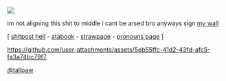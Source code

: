 ![](https://komarev.com/ghpvc/?username=27-jjay&color=blueviolet&label=hi+:3)


im not aligning this shit to middle i cant be arsed bro anyways sign [my wall](https://walloftext.co/27j) 


[ [shitpost hell](https://shitposthell.straw.page) - [atabook](https://27j.atabook.org) - [strawpage](https://27jay.straw.page) - [pronouns page](https://pronouns.cc/@27jay) ]




https://github.com/user-attachments/assets/5eb55ffc-41d2-43fd-afc5-fa3a74bc79f7

[@tallpaw](https://github.com/tallpaw)

<!--
**27-jjay/27-jjay** is a ✨ _special_ ✨ repository because its `README.md` (this file) appears on your GitHub profile.

Here are some ideas to get you started:

- 🔭 I’m currently working on ...
- 🌱 I’m currently learning ...
- 👯 I’m looking to collaborate on ...
- 🤔 I’m looking for help with ...
- 💬 Ask me about ...
- 📫 How to reach me: ...
- 😄 Pronouns: ...
- ⚡ Fun fact: ...
-->
